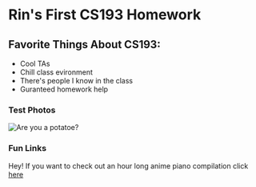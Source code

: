 # Rin's First CS193 Homework



## Favorite Things About CS193:
- Cool TAs
- Chill class evironment
- There's people I know in the class
- Guranteed homework help


 ### Test Photos

![Are you a potatoe?](https://user-images.githubusercontent.com/112235129/187077303-4143979d-bcc4-4f0c-9b3f-ce87164fb6a9.jpeg)

### Fun Links

Hey! If you want to check out an hour long anime piano compilation click [here](https://www.youtube.com/watch?v=Ot5zRrEYbps&t=2935s&ab_channel=marasy8) 


